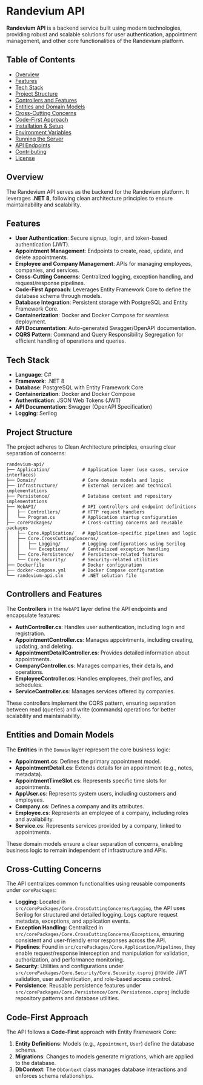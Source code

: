 # Randevium API

**Randevium API** is a backend service built using modern technologies, providing robust and scalable solutions for user authentication, appointment management, and other core functionalities of the Randevium platform.

## Table of Contents

- [Overview](#overview)
- [Features](#features)
- [Tech Stack](#tech-stack)
- [Project Structure](#project-structure)
- [Controllers and Features](#controllers-and-features)
- [Entities and Domain Models](#entities-and-domain-models)
- [Cross-Cutting Concerns](#cross-cutting-concerns)
- [Code-First Approach](#code-first-approach)
- [Installation & Setup](#installation--setup)
- [Environment Variables](#environment-variables)
- [Running the Server](#running-the-server)
- [API Endpoints](#api-endpoints)
- [Contributing](#contributing)
- [License](#license)

## Overview

The Randevium API serves as the backend for the Randevium platform. It leverages **.NET 8**, following clean architecture principles to ensure maintainability and scalability.

## Features

- **User Authentication**: Secure signup, login, and token-based authentication (JWT).
- **Appointment Management**: Endpoints to create, read, update, and delete appointments.
- **Employee and Company Management**: APIs for managing employees, companies, and services.
- **Cross-Cutting Concerns**: Centralized logging, exception handling, and request/response pipelines.
- **Code-First Approach**: Leverages Entity Framework Core to define the database schema through models.
- **Database Integration**: Persistent storage with PostgreSQL and Entity Framework Core.
- **Containerization**: Docker and Docker Compose for seamless deployment.
- **API Documentation**: Auto-generated Swagger/OpenAPI documentation.
- **CQRS Pattern**: Command and Query Responsibility Segregation for efficient handling of operations and queries.

## Tech Stack

- **Language**: C#
- **Framework**: .NET 8
- **Database**: PostgreSQL with Entity Framework Core
- **Containerization**: Docker and Docker Compose
- **Authentication**: JSON Web Tokens (JWT)
- **API Documentation**: Swagger (OpenAPI Specification)
- **Logging**: Serilog

## Project Structure

The project adheres to Clean Architecture principles, ensuring clear separation of concerns:

```plaintext
randevium-api/
├── Application/            # Application layer (use cases, service interfaces)
├── Domain/                 # Core domain models and logic
├── Infrastructure/         # External services and technical implementations
├── Persistence/            # Database context and repository implementations
├── WebAPI/                 # API controllers and endpoint definitions
│   ├── Controllers/        # HTTP request handlers
│   └── Program.cs          # Application startup configuration
├── corePackages/           # Cross-cutting concerns and reusable packages
│   ├── Core.Application/   # Application-specific pipelines and logic
│   ├── Core.CrossCuttingConcerns/
│   │   ├── Logging/        # Logging configurations using Serilog
│   │   └── Exceptions/     # Centralized exception handling
│   ├── Core.Persistence/   # Persistence-related features
│   └── Core.Security/      # Security-related utilities
├── Dockerfile              # Docker configuration
├── docker-compose.yml      # Docker Compose configuration
└── randevium-api.sln       # .NET solution file
```
## Controllers and Features

The **Controllers** in the `WebAPI` layer define the API endpoints and encapsulate features:

- **AuthController.cs**: Handles user authentication, including login and registration.
- **AppointmentController.cs**: Manages appointments, including creating, updating, and deleting.
- **AppointmentDetailController.cs**: Provides detailed information about appointments.
- **CompanyController.cs**: Manages companies, their details, and operations.
- **EmployeeController.cs**: Handles employees, their profiles, and schedules.
- **ServiceController.cs**: Manages services offered by companies.

These controllers implement the CQRS pattern, ensuring separation between read (queries) and write (commands) operations for better scalability and maintainability.

## Entities and Domain Models

The **Entities** in the `Domain` layer represent the core business logic:

- **Appointment.cs**: Defines the primary appointment model.
- **AppointmentDetail.cs**: Extends details for an appointment (e.g., notes, metadata).
- **AppointmentTimeSlot.cs**: Represents specific time slots for appointments.
- **AppUser.cs**: Represents system users, including customers and employees.
- **Company.cs**: Defines a company and its attributes.
- **Employee.cs**: Represents an employee of a company, including roles and availability.
- **Service.cs**: Represents services provided by a company, linked to appointments.

These domain models ensure a clear separation of concerns, enabling business logic to remain independent of infrastructure and APIs.

## Cross-Cutting Concerns

The API centralizes common functionalities using reusable components under `corePackages`:

- **Logging**: Located in `src/corePackages/Core.CrossCuttingConcerns/Logging`, the API uses Serilog for structured and detailed logging. Logs capture request metadata, exceptions, and application events.
- **Exception Handling**: Centralized in `src/corePackages/Core.CrossCuttingConcerns/Exceptions`, ensuring consistent and user-friendly error responses across the API.
- **Pipelines**: Found in `src/corePackages/Core.Application/Pipelines`, they enable request/response interception and manipulation for validation, authorization, and performance monitoring.
- **Security**: Utilities and configurations under `src/corePackages/Core.Security/Core.Security.csproj` provide JWT validation, user authentication, and role-based access control.
- **Persistence**: Reusable persistence features under `src/corePackages/Core.Persistence/Core.Persistence.csproj` include repository patterns and database utilities.

## Code-First Approach

The API follows a **Code-First** approach with Entity Framework Core:

1. **Entity Definitions**: Models (e.g., `Appointment`, `User`) define the database schema.
2. **Migrations**: Changes to models generate migrations, which are applied to the database.
3. **DbContext**: The `DbContext` class manages database interactions and enforces schema relationships.
